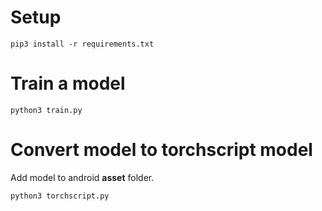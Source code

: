 # Setup

    pip3 install -r requirements.txt

# Train a model

    python3 train.py

# Convert model to torchscript model

Add model to android **asset** folder.

    python3 torchscript.py